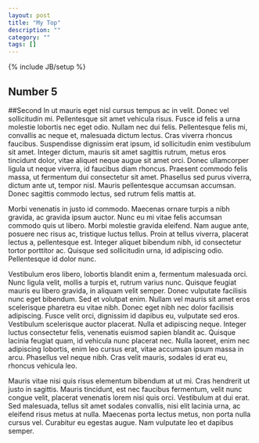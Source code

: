 ```yaml
---
layout: post
title: "My Top"
description: ""
category: ""
tags: []
---
```

{% include JB/setup %}

## Number 5


##Second
In ut mauris eget nisl cursus tempus ac in velit. Donec vel sollicitudin mi. Pellentesque sit amet vehicula risus. Fusce id felis a urna molestie lobortis nec eget odio. Nullam nec dui felis. Pellentesque felis mi, convallis ac neque et, malesuada dictum lectus. Cras viverra rhoncus faucibus. Suspendisse dignissim erat ipsum, id sollicitudin enim vestibulum sit amet. Integer dictum, mauris sit amet sagittis rutrum, metus eros tincidunt dolor, vitae aliquet neque augue sit amet orci. Donec ullamcorper ligula ut neque viverra, id faucibus diam rhoncus. Praesent commodo felis massa, ut fermentum dui consectetur sit amet. Phasellus sed purus viverra, dictum ante ut, tempor nisl. Mauris pellentesque accumsan accumsan. Donec sagittis commodo lectus, sed rutrum felis mattis at.

Morbi venenatis in justo id commodo. Maecenas ornare turpis a nibh gravida, ac gravida ipsum auctor. Nunc eu mi vitae felis accumsan commodo quis ut libero. Morbi molestie gravida eleifend. Nam augue ante, posuere nec risus ac, tristique luctus tellus. Proin at tellus viverra, placerat lectus a, pellentesque est. Integer aliquet bibendum nibh, id consectetur tortor porttitor ac. Quisque sed sollicitudin urna, id adipiscing odio. Pellentesque id dolor nunc.

Vestibulum eros libero, lobortis blandit enim a, fermentum malesuada orci. Nunc ligula velit, mollis a turpis et, rutrum varius nunc. Quisque feugiat mauris eu libero gravida, in aliquam velit semper. Donec vulputate facilisis nunc eget bibendum. Sed et volutpat enim. Nullam vel mauris sit amet eros scelerisque pharetra eu vitae nibh. Donec eget nibh nec dolor facilisis adipiscing. Fusce velit orci, dignissim id dapibus eu, vulputate sed eros. Vestibulum scelerisque auctor placerat. Nulla et adipiscing neque. Integer luctus consectetur felis, venenatis euismod sapien blandit ac. Quisque lacinia feugiat quam, id vehicula nunc placerat nec. Nulla laoreet, enim nec adipiscing lobortis, enim leo cursus erat, vitae accumsan ipsum massa in arcu. Phasellus vel neque nibh. Cras velit mauris, sodales id erat eu, rhoncus vehicula leo.

Mauris vitae nisi quis risus elementum bibendum at ut mi. Cras hendrerit ut justo in sagittis. Mauris tincidunt, est nec faucibus fermentum, velit nunc congue velit, placerat venenatis lorem nisi quis orci. Vestibulum at dui erat. Sed malesuada, tellus sit amet sodales convallis, nisi elit lacinia urna, ac eleifend risus metus at nulla. Maecenas porta lectus metus, non porta nulla cursus vel. Curabitur eu egestas augue. Nam vulputate leo et dapibus semper.